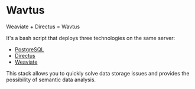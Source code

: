 # Wavtus
Weaviate + Directus = Wavtus

It's a bash script that deploys three technologies on the same server:
- [PostgreSQL](https://www.postgresql.org/)
- [Directus](https://directus.io/)
- [Weaviate](https://weaviate.io/)

This stack allows you to quickly solve data storage issues and provides the possibility of semantic data analysis.
